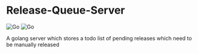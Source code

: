 # Release-Queue-Server
![Go](https://github.com/AkaFletch/Release-Queue-Server/workflows/Go/badge.svg?branch=master)
![Go](https://github.com/AkaFletch/Release-Queue-Server/workflows/Go/badge.svg?branch=develop)


A golang server which stores a todo list of pending releases which need to be manually released
